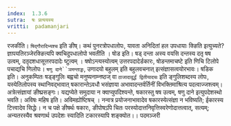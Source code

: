 ```yaml
---
index:  1.3.6
sutra:  षः प्रत्ययस्य
vritti:  padamanjari
---
```


रजकीति। `षिद्गौरादिभ्यश्च` इति ङीष्। कथं पुनरत्रोपधालोपः, यावता अनिदितां हल उपधायाः क्ङिति इत्युच्यते? ज्ञापयतिरञ्जेरक्ङित्यपि क्वचिदुपधालोपो भवतीति । षोड इति। षड् दन्ता अस्य वयसि दन्तस्य दतृ षष उत्वम्, दतृदशधासूत्तरपदादेः ष्टुत्वम् । षषोऽन्त्यस्योत्वम् उत्तरपदादेर्डकारः, षोडन्तमाचष्टे इति णिचि टिलोपे पचाद्यचि णिलोपः। `षणु दाने``ञमन्ताड्डः`, उणादयो बहुलम् इति बहुलवचनात् इत्संज्ञासत्वयोरभावः। षडिक इति। अनुकम्पितः षड्ङ्गुलिः बह्वचो मनुष्यनाम्नष्ठज् वा `ठाजादावूर्द्धं द्वितीयादचः` इति ङ्गुलिशब्दस्य लोपः, यस्येतिलोपस्य स्थानिवद्भावात् षकारान्तेऽवधौ भसंज्ञाया अभावादन्तर्वर्तिनीं विभक्तिमाश्रित्य पदत्वाज्जश्त्वम्। अत्रेत्संज्ञायां ङीष्प्रसङ्गः। यद्यप्येते समुदाया न क्वाप्युपदिश्यन्ते, षकारस्तु षष उत्वम्, षणु दाने इत्युपदेशस्थो भवति। अविषः महिष इति। अविमह्योष्टिषच् । नन्वत्र प्रयोजनाभावादेव षकारस्येत्संज्ञा न भविष्यति; ईकारस्य टित्त्वादेव सिद्धेः। न च पक्षे ङीषर्थः षकारः, ङीपोषऽपि चितः परस्योदात्तनिवृत्तिस्वरेणोदात्तत्वात्, सत्यम्; अन्यतरस्यैव श्रवणार्थ उपदेशः स्यादिति टकारस्यापि शङ्क्योत।।
 पदमञ्जरी
